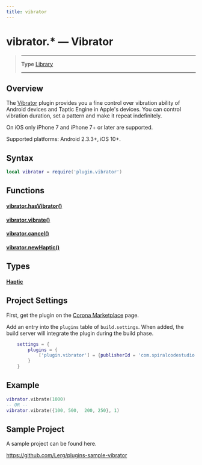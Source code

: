 ```yaml
---
title: vibrator
---
```

# vibrator.* &mdash; Vibrator

> --------------------- ------------------------------------------------------------------------------------------
> __Type__              [Library](https://docs.coronalabs.com/api/type/library.html)
> --------------------- ------------------------------------------------------------------------------------------

## Overview

The [Vibrator](https://marketplace.coronalabs.com/plugin/vibrator) plugin provides you a fine control over vibration ability of Android devices and Taptic Engine in Apple's devices. You can control vibration duration, set a pattern and make it repeat indefinitely.

On iOS only iPhone 7 and iPhone 7+ or later are supported.

Supported platforms: Android 2.3.3+, iOS 10+.

## Syntax
```lua
local vibrator = require('plugin.vibrator')
```
## Functions

#### [vibrator.hasVibrator()](/plugin/vibrator/hasVibrator)

#### [vibrator.vibrate()](/plugin/vibrator/vibrate)

#### [vibrator.cancel()](/plugin/vibrator/cancel)

#### [vibrator.newHaptic()](/plugin/vibrator/newHaptic)

## Types

#### [Haptic](/plugin/vibrator/type/Haptic)

## Project Settings

First, get the plugin on the [Corona Marketplace](https://marketplace.coronalabs.com/plugin/vibrator) page.

Add an entry into the `plugins` table of `build.settings`. When added, the build server will integrate the plugin during the build phase.

```lua
	settings = {
		plugins = {
			['plugin.vibrator'] = {publisherId = 'com.spiralcodestudio'}
		}
	}
```

## Example

```lua
vibrator.vibrate(1000)
-- OR --
vibrator.vibrate({100, 500,  200, 250}, 1)
```

## Sample Project

A sample project can be found here.

https://github.com/Lerg/plugins-sample-vibrator
